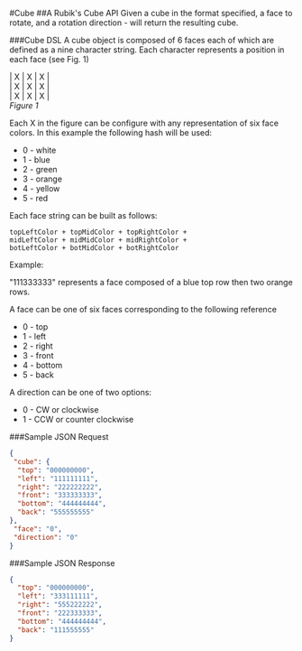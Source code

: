 #Cube
##A Rubik's Cube API
Given a cube in the format specified, a face to rotate, and a rotation direction - will return the resulting cube. 

###Cube DSL
A cube object is composed of 6 faces each of which are defined as a nine character string. 
Each character represents a position in each face (see Fig. 1)

| X | X | X |  
| X | X | X |  
| X | X | X |  
_Figure 1_

Each X in the figure can be configure with any representation of six face colors. 
In this example the following hash will be used: 

*  0 - white  
*  1 - blue  
*  2 - green  
*  3 - orange  
*  4 - yellow  
*  5 - red  

Each face string can be built as follows: 

```
topLeftColor + topMidColor + topRightColor + 
midLeftColor + midMidColor + midRightColor + 
botLeftColor + botMidColor + botRightColor
```
Example: 

"111333333" represents a face composed of a blue top row then two orange rows. 
 
A face can be one of six faces corresponding to the following reference 
* 0 - top
* 1 - left
* 2 - right
* 3 - front
* 4 - bottom
* 5 - back

A direction can be one of two options:  
* 0 - CW or clockwise
* 1 - CCW or counter clockwise

###Sample JSON Request
```json
{
 "cube": {
  "top": "000000000",
  "left": "111111111",
  "right": "222222222",
  "front": "333333333",
  "bottom": "444444444",
  "back": "555555555"
},
 "face": "0",
 "direction": "0"
}
```

###Sample JSON Response
```json
{
  "top": "000000000",
  "left": "333111111",
  "right": "555222222",
  "front": "222333333",
  "bottom": "444444444",
  "back": "111555555"
}
```